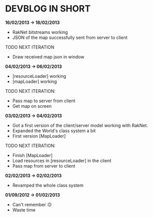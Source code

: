 <h1>DEVBLOG IN SHORT</h1>

<b>16/02/2013 -> 18/02/2013</b>
* RakNet bitstreams working
* JSON of the map successfully sent from server to client

TODO NEXT ITERATION

* Draw received map json in window

<b>04/02/2013 -> 06/02/2013</b>

* [resourceLoader] working
* [mapLoader] working

TODO NEXT ITERATION:

* Pass map to server from client
* Get map on screen

<b>03/02/2013 -> 04/02/2013</b>

* Got a first version of the client/server model working with RakNet.
* Expanded the World's class system a bit
* First version [MapLoader]

TODO NEXT ITERATION:

* Finish [MapLoader]
* Load resources in [resourceLoader] in the client
* Pass map from server to client

<b>02/02/2013 -> 02/02/2013</b>

* Revamped the whole class system

<b>01/09/2012 -> 01/02/2013</b>

* Can't remember :D
* Waste time


  
	
	
	



